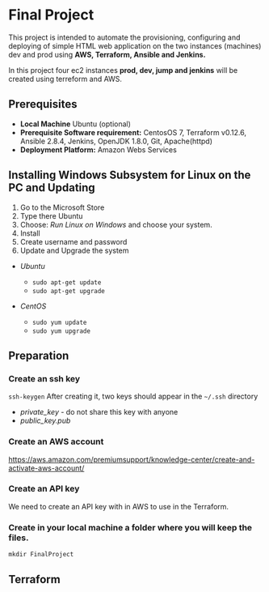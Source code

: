 # Final Project
This project is intended to automate the provisioning, configuring and deploying of simple HTML web application on the two instances (machines) dev and prod using __AWS, Terraform, Ansible and Jenkins.__

In this project four ec2 instances __prod, dev, jump and jenkins__ will be created using terreform and AWS.

## Prerequisites
* __Local Machine__ Ubuntu (optional)
* __Prerequisite Software requirement:__ CentosOS 7, Terraform v0.12.6, Ansible 2.8.4, Jenkins, OpenJDK 1.8.0, Git, Apache(httpd)
* __Deployment Platform:__ Amazon Webs Services

## Installing Windows Subsystem for Linux on the PC and Updating 
1. Go to the Microsoft Store
2. Type there Ubuntu 
3. Choose: _Run Linux on Windows_ and choose your system. 
4. Install
5. Create username and password 
6. Update and Upgrade the system

 * _Ubuntu_
   * `sudo apt-get update`
   * `sudo apt-get upgrade`
  
 * _CentOS_
   * `sudo yum update`
   * `sudo yum upgrade`
 ## Preparation
 
 ### Create an ssh key
 `ssh-keygen`
 After creating it, two keys should appear in the `~/.ssh` directory
  * *private_key*  - do not share this key with anyone
  * *public_key.pub*
 ### Create an AWS account
 https://aws.amazon.com/premiumsupport/knowledge-center/create-and-activate-aws-account/ 
 ### Create an API key 
 We need to create an API key with in AWS to use in the Terraform.
 ### Create in your local machine a folder where you will keep the files.
 `mkdir FinalProject `
 ## Terraform
